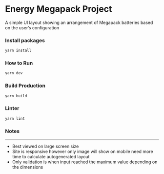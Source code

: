# Energy Megapack Project

A simple UI layout showing an arrangement of Megapack batteries based on the user’s configuration

### Install packages
```sh
yarn install
```

### How to Run
```sh
yarn dev
```

### Build Production
```sh
yarn build
```

### Linter
```sh
yarn lint
```
### Notes
---------------
- Best viewed on large screen size
- Site is responsive however only image will show on mobile need more time to calculate autogenerated layout
- Only validation is when input reached the maximum value depending on the dimensions
